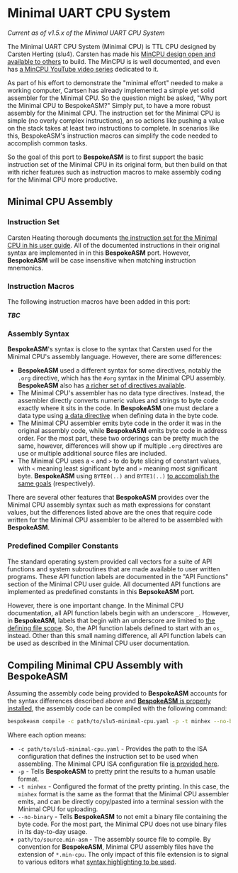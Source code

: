 # Minimal UART CPU System
*Current as of v1.5.x of the Minimal UART CPU System*

The Minimal UART CPU System (Minimal CPU) is TTL CPU designed by Carsten Herting (slu4). Carsten has made his [MinCPU design open and available to others](https://github.com/slu4coder/Minimal-UART-CPU-System/) to build. The MinCPU is is well documented, and even has [a MinCPU YouTube video series](https://youtube.com/playlist?list=PLYlQj5cfIcBU5SqFe6Uz4Q31_6VZyZ8h5) dedicated to it. 

As part of his effort to demonstrate the "minimal effort" needed to make a working computer, Cartsen has already implemented a simple yet solid assembler for the Minimal CPU. So the question might be asked, "Why port the Minimal CPU to BespokeASM?" Simply put, to have a more robust assembly for the Minimal CPU. The instruction set for the Minimal CPU is simple (no overly complex instructions), an so actions like pushing a value on the stack takes at least two instructions to complete. In scenarios like this, BespokeASM's instruction macros can simplify the code needed to accomplish common tasks.

So the goal of this port to **BespokeASM** is to first support the basic instruction set of the Minimal CPU in its original form, but then build on that with richer features such as instruction macros to make assembly coding for the Minimal CPU more productive. 

## Minimal CPU Assembly

### Instruction Set
Carsten Heating thorough documents [the instruction set for the Minimal CPU in his user guide](https://docs.google.com/document/d/1c2ZHtLd1BBAwcBAjBZZJmCA3AXpbpv80dlAtsMYpuF4/edit?usp=sharing). All of the documented instructions in their original syntax are implemented in in this **BespokeASM** port. However, **BespokeASM** will be case insensitive when matching instruction mnemonics.

### Instruction Macros
The following instruction macros have been added in this port:

***TBC***

### Assembly Syntax
**BespokeASM**'s syntax is close to the syntax that Carsten used for the Minimal CPU's assembly language. However, there are some differences:

* **BespokeASM** used a different syntax for some directives, notably the `.org` directive, which has the `#org` syntax in the Minimal CPU assembly. **BespokeASM** also has [a richer set of directives available](https://github.com/michaelkamprath/bespokeasm/wiki/Assembly-Language-Syntax#directives).
* The Minimal CPU's assembler has no data type directives. Instead, the assembler directly converts numeric values and strings to byte code exactly where it sits in the code. In **BespokeASM** one must declare a data type using [a data directive](https://github.com/michaelkamprath/bespokeasm/wiki/Assembly-Language-Syntax#data) when defining data in the byte code.
* The Minimal CPU assembler emits byte code in the order it was in the original assembly code, while **BespokeASM** emits byte code in address order. For the most part, these two orderings can be pretty much the same, however, differences will show up if multiple `.org` directives are use or multiple additional source files are included.
* The Minimal CPU uses a `<` and `>` to do byte slicing of constant values, with `<` meaning least significant byte and `>` meaning most significant byte. **BespokeASM** using `BYTE0(..)` and `BYTE1(..)` [to accomplish the same goals](https://github.com/michaelkamprath/bespokeasm/wiki/Assembly-Language-Syntax#numeric-expressions) (respectively).

There are several other features that **BespokeASM** provides over the Minimal CPU assembly syntax such as math expressions for constant values, but the differences listed above are the ones that require code written for the Minimal CPU assembler to be altered to be assembled with **BespokeASM**.

### Predefined Compiler Constants
The standard operating system provided call vectors for a suite of API functions and system subroutines that are made available to user written programs. These API function labels are documented in the "API Functions" section of the Minimal CPU user guide. All documented API functions are implemented as predefined constants in this **BepsokeASM** port.

However, there is one important change. In the Minimal CPU documentation, all API function labels begin with an underscore `_`. However, in **BespokeASM**, labels that begin with an underscore are limited to [the defining file scope](https://github.com/michaelkamprath/bespokeasm/wiki/Assembly-Language-Syntax#label-scope). So, the API function labels defined to start with an `os_` instead. Other than this small naming difference, all API function labels can be used as described in the Minimal CPU user documentation.

## Compiling Minimal CPU Assembly with BespokeASM
Assuming the assembly code being provided to **BespokeASM** accounts for the syntax differences described above and [**BespokeASM** is properly installed](https://github.com/michaelkamprath/bespokeasm/wiki/Installation-and-Usage), the assembly code can be compiled with the following command:

```sh
bespokeasm compile -c path/to/slu5-minimal-cpu.yaml -p -t minhex --no-binary path/to/source.min-asm
```

Where each option means:

* `-c path/to/slu5-minimal-cpu.yaml` - Provides the path to the ISA configuration that defines the instruction set to be used when assembling. The Minimal CPU ISA configuration file [is provided here](./slu4-minimal-cpu.yaml).
* `-p` - Tells **BespokeASM** to pretty print the results to a human usable format.
* `-t minhex` - Configured the format of the pretty printing. In this case, the `minhex` format is the same as the format that the Minimal CPU assembler emits, and can be directly copy/pasted into a terminal session with the Minimal CPU for uploading.
* `--no-binary` - Tells **BespokeASM** to not emit a binary file containing the byte code. For the most part, the Minimal CPU does not use binary files in its day-to-day usage.
* `path/to/source.min-asm` - The assembly source file to compile. By convention for **BespokeASM**, Minimal CPU assembly files have the extension of `*.min-cpu`. The only impact of this file extension is to signal to various editors what [syntax highlighting to be used](https://github.com/michaelkamprath/bespokeasm/wiki/Installation-and-Usage#installing-language-extensions). 